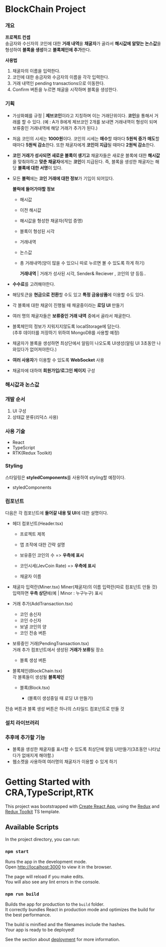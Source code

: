 # BlockChain Project

### 개요

**프로젝트 컨셉**  
송금자와 수신자의 코인에 대한 **거래 내역**을 **채굴자**가 골라서 **해시값에 알맞는 논스값**을 형성하여 **블록을 생성**하고 **블록체인에 추가**한다.

**사용법**

1. 채굴자의 이름을 입력한다.
2. 코인에 대한 송금자와 수금자의 이름을 각각 입력한다.
3. 거래 내역인 pending transactions으로 이동한다.
4. Confirm 버튼을 누르면 채굴을 시작하며 블록을 생성한다.

### 기획

- 가상화폐를 규정 | **제브코인**이라고 지칭하며 이는 거래단위이다.
  **코인**을 통해서 거래를 할 수 있다.
  (예 : A가 B에게 제브코인 2개를 보내면 거래내역이 형성이 되며 보류중인 거래내역에 해당 거래가 추가가 된다.)

- 처음 코인의 시세는 **1000원**이다.
  코인의 시세는 **매수**할 때마다 **5원씩 증가** **매도**할 때마다 **5원씩 감소**한다.
  또한 채굴자에게 **코인이 지급**될 때마다 **2원씩 감소**한다.

- **코인 거래가 성사되면 새로운 블록이 생기고** 채굴자들은 새로운 블록에 대한 **해시값**을 맞춰야하고 **맞춘 채굴자**에게는 **코인**이 지급된다.
  즉, 블록을 생성한 채굴자는 해당 **블록에 대한 서명**이 있다.
- 모든 **블럭**에는 **코인 거래에 대한 정보**가 기입이 되어있다.

  **블럭에 들어가야할 정보**

  - 해시값
  - 이전 해시값

  - 해시값을 형성한 채굴자(작업 증명)
  - 블록이 형성된 시각
  - 거래내역
  - 논스값
  - 총 거래내역(양이 많을 수 있으니 따로 누르면 볼 수 있도록 하게 하기)

    **거래내역** | 거래가 성사된 시각, Sender& Reciever , 코인의 양 등등..

- **수수료**를 고려해야한다.
- 해당토큰을 **현금으로 전환**할 수도 있고 **특정 금융상품**에 이용할 수도 있다.
- 각 블록에 대한 채굴이 진행될 때 채굴중이라는 **로딩 UI** 만들기
- 여러 명의 채굴자들은 **보류중인 거래 내역** 중에서 골라서 채굴한다.
- 블록체인의 정보가 지워지지않도록 localStorage에 담는다.  
  (추후 데이터를 저장하기 위하여 MongoDB를 사용할 예정)

- 채굴자가 블록을 생성하면 최상단에서 알림이 나오도록 UI생성(알림 UI 3초동안 나와있다가 없어져야한다.)

- **여러 사용자**가 이용할 수 있도록 **WebSocket** 사용

- 채굴자에 대하여 **회원가입/로그인 페이지** 구성

### 해시값과 논스값

### 개발 순서

1. UI 구성
2. 상태값 분류(리덕스 사용)

### 사용 기술

- React
- TypeScript
- RTK(Redux Toolkit)

### Styling

스타일링은 **styledComponents**를 사용하여 styling할 예정이다.

- styledComponents

### 컴포넌트

다음은 각 컴포넌트에 **들어갈 내용 및 UI**에 대한 설명이다.

- 헤더 컴포넌트(Header.tsx)

  - 프로젝트 제목
  - 앱 조작에 대한 간략 설명
  - 보유중인 코인의 수 => **우측에 표시**

  - 코인시세(JevCoin Rate) => **우측에 표시**

  - 채굴자 이름

- 채굴자 입력란(Miner.tsx)
  Miner(채굴자)의 이름 입력란(따로 컴포넌트 만들 것)
  입력하면 **우측 상단**에(예 | Minor : 누구누구) 표시

- 거래 추가(AddTransaction.tsx)
  - 코인 송신자
  - 코인 수신자
  - 보낼 코인의 양
  - 코인 전송 버튼
- 보류중인 거래(PendingTransaction.tsx)  
  거래 추가 컴포넌트에서 생성된 **거래가 보류**될 장소
  - 블록 생성 버튼
- 블록체인(BlockChain.tsx)  
  각 블록들이 생성될 **블록체인**

  - 블록(Block.tsx)

    - (블록이 생성중일 때 로딩 UI 만들기)

전송 버튼과 블록 생성 버튼은 하나의 스타일드 컴포넌트로 만들 것

### 설치 라이브러리

### 추후에 추가할 기능

- 블록을 생성한 채굴자를 표시할 수 있도록 최상단에 알림 UI만들기(3초동안 나타났다가 없애지게 해야함.)
- 웹소켓을 사용하여 여러명의 채굴자가 이용할 수 있게 하기

# Getting Started with CRA,TypeScript,RTK

This project was bootstrapped with [Create React App](https://github.com/facebook/create-react-app), using the [Redux](https://redux.js.org/) and [Redux Toolkit](https://redux-toolkit.js.org/) TS template.

## Available Scripts

In the project directory, you can run:

### `npm start`

Runs the app in the development mode.\
Open [http://localhost:3000](http://localhost:3000) to view it in the browser.

The page will reload if you make edits.\
You will also see any lint errors in the console.

### `npm run build`

Builds the app for production to the `build` folder.\
It correctly bundles React in production mode and optimizes the build for the best performance.

The build is minified and the filenames include the hashes.\
Your app is ready to be deployed!

See the section about [deployment](https://facebook.github.io/create-react-app/docs/deployment) for more information.
